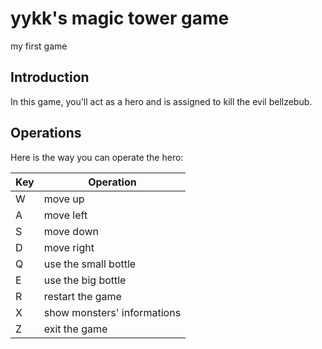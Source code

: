 # yykk's magic tower game
my first game

## Introduction
In this game, you'll act as a hero and is assigned to kill the evil bellzebub.

## Operations
Here is the way you can operate the hero:

| Key | Operation                   |
|-----|-----------------------------|
|  W  | move up                     |
|  A  | move left                   |
|  S  | move down                   |
|  D  | move right                  |
|  Q  | use the small bottle        |
|  E  | use the big bottle          |
|  R  | restart the game            |
|  X  | show monsters' informations |
|  Z  | exit the game               |

